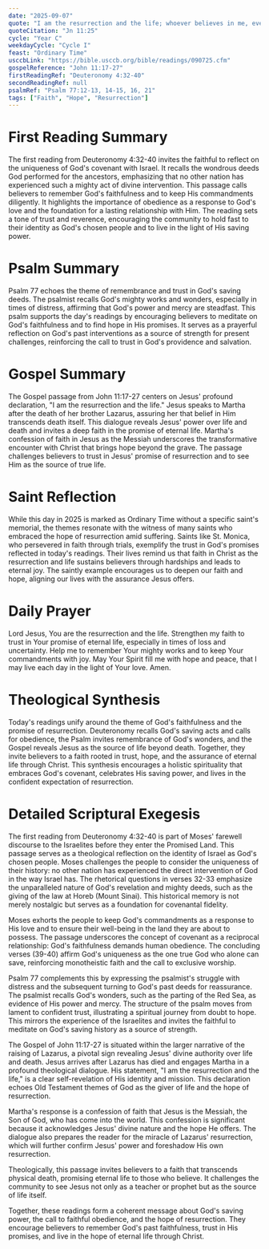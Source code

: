 ```yaml
---
date: "2025-09-07"
quote: "I am the resurrection and the life; whoever believes in me, even if he dies, will live."
quoteCitation: "Jn 11:25"
cycle: "Year C"
weekdayCycle: "Cycle I"
feast: "Ordinary Time"
usccbLink: "https://bible.usccb.org/bible/readings/090725.cfm"
gospelReference: "John 11:17-27"
firstReadingRef: "Deuteronomy 4:32-40"
secondReadingRef: null
psalmRef: "Psalm 77:12-13, 14-15, 16, 21"
tags: ["Faith", "Hope", "Resurrection"]
---
```


# First Reading Summary
The first reading from Deuteronomy 4:32-40 invites the faithful to reflect on the uniqueness of God's covenant with Israel. It recalls the wondrous deeds God performed for the ancestors, emphasizing that no other nation has experienced such a mighty act of divine intervention. This passage calls believers to remember God's faithfulness and to keep His commandments diligently. It highlights the importance of obedience as a response to God's love and the foundation for a lasting relationship with Him. The reading sets a tone of trust and reverence, encouraging the community to hold fast to their identity as God's chosen people and to live in the light of His saving power.

# Psalm Summary
Psalm 77 echoes the theme of remembrance and trust in God's saving deeds. The psalmist recalls God's mighty works and wonders, especially in times of distress, affirming that God's power and mercy are steadfast. This psalm supports the day's readings by encouraging believers to meditate on God's faithfulness and to find hope in His promises. It serves as a prayerful reflection on God's past interventions as a source of strength for present challenges, reinforcing the call to trust in God's providence and salvation.

# Gospel Summary
The Gospel passage from John 11:17-27 centers on Jesus' profound declaration, "I am the resurrection and the life." Jesus speaks to Martha after the death of her brother Lazarus, assuring her that belief in Him transcends death itself. This dialogue reveals Jesus' power over life and death and invites a deep faith in the promise of eternal life. Martha's confession of faith in Jesus as the Messiah underscores the transformative encounter with Christ that brings hope beyond the grave. The passage challenges believers to trust in Jesus' promise of resurrection and to see Him as the source of true life.

# Saint Reflection
While this day in 2025 is marked as Ordinary Time without a specific saint's memorial, the themes resonate with the witness of many saints who embraced the hope of resurrection amid suffering. Saints like St. Monica, who persevered in faith through trials, exemplify the trust in God's promises reflected in today's readings. Their lives remind us that faith in Christ as the resurrection and life sustains believers through hardships and leads to eternal joy. The saintly example encourages us to deepen our faith and hope, aligning our lives with the assurance Jesus offers.

# Daily Prayer
Lord Jesus, You are the resurrection and the life. Strengthen my faith to trust in Your promise of eternal life, especially in times of loss and uncertainty. Help me to remember Your mighty works and to keep Your commandments with joy. May Your Spirit fill me with hope and peace, that I may live each day in the light of Your love. Amen.

# Theological Synthesis
Today's readings unify around the theme of God's faithfulness and the promise of resurrection. Deuteronomy recalls God's saving acts and calls for obedience, the Psalm invites remembrance of God's wonders, and the Gospel reveals Jesus as the source of life beyond death. Together, they invite believers to a faith rooted in trust, hope, and the assurance of eternal life through Christ. This synthesis encourages a holistic spirituality that embraces God's covenant, celebrates His saving power, and lives in the confident expectation of resurrection.

# Detailed Scriptural Exegesis
The first reading from Deuteronomy 4:32-40 is part of Moses' farewell discourse to the Israelites before they enter the Promised Land. This passage serves as a theological reflection on the identity of Israel as God's chosen people. Moses challenges the people to consider the uniqueness of their history: no other nation has experienced the direct intervention of God in the way Israel has. The rhetorical questions in verses 32-33 emphasize the unparalleled nature of God's revelation and mighty deeds, such as the giving of the law at Horeb (Mount Sinai). This historical memory is not merely nostalgic but serves as a foundation for covenantal fidelity.

Moses exhorts the people to keep God's commandments as a response to His love and to ensure their well-being in the land they are about to possess. The passage underscores the concept of covenant as a reciprocal relationship: God's faithfulness demands human obedience. The concluding verses (39-40) affirm God's uniqueness as the one true God who alone can save, reinforcing monotheistic faith and the call to exclusive worship.

Psalm 77 complements this by expressing the psalmist's struggle with distress and the subsequent turning to God's past deeds for reassurance. The psalmist recalls God's wonders, such as the parting of the Red Sea, as evidence of His power and mercy. The structure of the psalm moves from lament to confident trust, illustrating a spiritual journey from doubt to hope. This mirrors the experience of the Israelites and invites the faithful to meditate on God's saving history as a source of strength.

The Gospel of John 11:17-27 is situated within the larger narrative of the raising of Lazarus, a pivotal sign revealing Jesus' divine authority over life and death. Jesus arrives after Lazarus has died and engages Martha in a profound theological dialogue. His statement, "I am the resurrection and the life," is a clear self-revelation of His identity and mission. This declaration echoes Old Testament themes of God as the giver of life and the hope of resurrection.

Martha's response is a confession of faith that Jesus is the Messiah, the Son of God, who has come into the world. This confession is significant because it acknowledges Jesus' divine nature and the hope He offers. The dialogue also prepares the reader for the miracle of Lazarus' resurrection, which will further confirm Jesus' power and foreshadow His own resurrection.

Theologically, this passage invites believers to a faith that transcends physical death, promising eternal life to those who believe. It challenges the community to see Jesus not only as a teacher or prophet but as the source of life itself.

Together, these readings form a coherent message about God's saving power, the call to faithful obedience, and the hope of resurrection. They encourage believers to remember God's past faithfulness, trust in His promises, and live in the hope of eternal life through Christ.

<!-- END -->